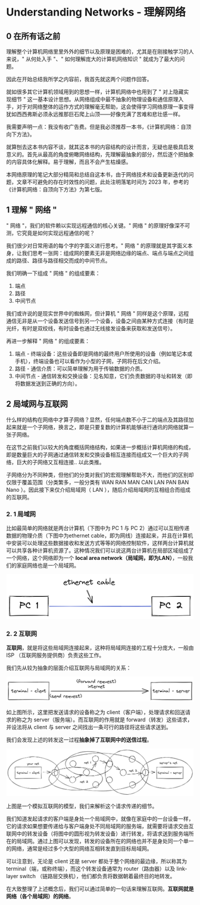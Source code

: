 # Understanding Networks - 理解网络

## 0 在所有话之前

理解整个计算机网络里里外外的细节以及原理是困难的，尤其是在刚接触学习的人来说，" 从何处入手 "、" 如何理解庞大的计算机网络知识 " 就成为了最大的问题。

因此在开始总结我所学之内容前，我首先就这两个问题作回答。

就如很多其它计算机领域用到的思想一样，计算机网络中也用到了 " 对上隐藏实现细节 " 这一基本设计思想。从网络组成中最不抽象的物理设备和通信原理入手，对于对网络整体的运作方式的理解毫无帮助，这会使得学习网络原理一事变得犹如西西弗斯必须永远推那巨石爬上山顶——好像充满了苦难和悲壮感一样。

我需要声明一点：我没有收广告费。但是我必须推荐一本书，《计算机网络：自顶向下方法》。

就算刨去这本书内容不谈，就其这本书的内容结构的设计而言，无疑也是极具启发意义的。首先从最高的角度俯瞰网络结构，先理解最抽象的部分，然后逐个把抽象的内容具体化解释。易于理解，而且不会产生枯燥感。

本网络原理的笔记大部分精简和总结自这本书，由于网络技术和设备更新迭代的问题，文章不可避免的存在时效性的问题，此处注明落笔时间为 2023 年，参考的《计算机网络：自顶向下方法》为第七版。

## 1 理解 " 网络 "

" 网络 "，我们的软件赖以实现远程通信的核心关键。" 网络 " 的原理好像深不可测，它究竟是如何实现远程通信的呢？

我们很少对日常用语的每个字的字面义进行思考。" 网络 " 的原理就是其字面义本身，让我们思考一张网：组成网的要素无非是网络边缘的端点、端点与端点之间组成的路径、路径与路径相交而成的中间节点。

我们明确一下组成 " 网络 " 的组成要素：

1. 端点
2. 路径
3. 中间节点

我们或许说的是现实世界中的蜘蛛网，但计算机 " 网络 " 同样是这个原理，远程通信无非是从一个设备发送信号到另一个设备，设备之间由某种方式连接（有时是光纤，有时是双绞线，有时设备也通过无线接发设备来获取和发送信号）。

再进一步解释 " 网络 " 的组成要素：

1. 端点 - 终端设备：这些设备即是网络的最终用户所使用的设备（例如笔记本或手机），终端设备也可以看作为小型的子网，子网将在后文介绍。
2. 路径 - 通信介质：可以简单理解为用于传输数据的介质。
3. 中间节点 - 通信转发和交换设备：见名知意，它们负责数据的寻址和转发（即将数据发送到正确的方向）。

## 2 局域网与互联网

什么样的结构在网络中才算子网络？显然，任何端点数不小于二的端点及其路径加起来就是一个子网络，换言之，即是只要复数的计算机能够进行通讯的网络就算一张子网络。

在这节之前我们以较大的角度概括网络结构，如果进一步概括计算机网络的构成，即是数量巨大的子网通过通信转发和交换设备相互连接而组成又一个巨大的子网络，巨大的子网络又互相连接.. 以此类推。

子网络分为不同种类，但他们的分类对我们的宏观理解帮助不大，而他们的区别却仅限于覆盖范围（分类繁多，一般分类有 WAN RAN MAN CAN LAN PAN BAN Nano ）。因此接下来仅介绍局域网（ LAN ），随后介绍局域网的互相组合而组成的互联网。

### 2. 1 局域网

比如最简单的网络就是两台计算机（下图中为 PC 1 与 PC 2）通过可以互相传递数据的物理介质（下图中为ethernet cable，即为网线）连接起来，并且在计算机中安装可以处理这些数据接收和发送方式等等的网络控制软件，这样两台计算机就可以共享各种计算机资源了。这种情况我们可以说这两台计算机在局部区域组成了一个网络，这个网络即为一个 **local area network（局域网，即为LAN）**，一般我们的家庭网络也是一个局域网。

![202206231149send-request-3x](Understanding%20Networks%20-%20%E7%90%86%E8%A7%A3%E7%BD%91%E7%BB%9C.assets/202206231149send-request-3x.png)

### 2. 2 互联网

**互联网**，就是将这些局域网连接起来，这种将局域网连接的工程十分庞大，一般由 ISP （互联网服务提供商）负责这些工作。

我们先从较为抽象的层面介绍互联网与局域网的关系：

![202206231053send-request-3x.excalidraw.excalidraw](Understanding%20Networks%20-%20%E7%90%86%E8%A7%A3%E7%BD%91%E7%BB%9C.assets/202206231053send-request-3x.excalidraw.excalidraw.png)

如上图所示，这里把发送请求的设备称之为 client（客户端），处理请求和回送请求的称之为 server（服务端）。而互联网的作用就是 forward（转发）这些请求，并设法将从 client 与 server 之间找出一条可行的路径将这些请求送到。

我们会发现上述的转发这一过程**抽象掉了互联网中的送信过程**。

![202206231118send-request-3x](Understanding%20Networks%20-%20%E7%90%86%E8%A7%A3%E7%BD%91%E7%BB%9C.assets/202206231118send-request-3x-1678599488576.png)

上图是一个模拟互联网的模型，我们来解析这个请求传递的细节。

我们知道发起请求的客户端是身处一个局域网中，就像在家庭中的一台设备一样，它的请求如果想要传递给与客户端身处不同局域网的服务端，就需要将请求交由互联网中的转发设备（将图中的圆形视为转发设备）进行转发，将请求送到服务端所在的局域网。通过上图可以发现，转发的设备所在的网络也并不是身处同一个单一的网络，通常是经过多个大型的网络互相转发直到目标局域网。

可以注意到，无论是 client 还是 server 都处于整个网络的最边缘，所以称其为 terminal（端，或称终端），而这个转发设备通常为 router（路由器）以及 link-layer switch （链路层交换机），他们都负责将数据朝着最终目的地转发。

在大致整理了上述概念后，我们可以通过简单的一句话来理解互联网。**互联网就是网络（各个局域网）的网络**。